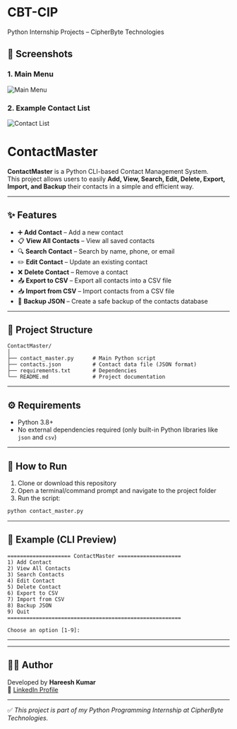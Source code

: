 # CBT-CIP
Python Internship Projects – CipherByte Technologies

## 📸 Screenshots
### 1. Main Menu
![Main Menu](screenshots/1.png)

### 2. Example Contact List
![Contact List](screenshots/2.png)

# ContactMaster

**ContactMaster** is a Python CLI-based Contact Management System.  
This project allows users to easily **Add, View, Search, Edit, Delete, Export, Import, and Backup** their contacts in a simple and efficient way.  

---

## ✨ Features
- ➕ **Add Contact** – Add a new contact  
- 📋 **View All Contacts** – View all saved contacts  
- 🔍 **Search Contact** – Search by name, phone, or email  
- ✏️ **Edit Contact** – Update an existing contact  
- ❌ **Delete Contact** – Remove a contact  
- 📤 **Export to CSV** – Export all contacts into a CSV file  
- 📥 **Import from CSV** – Import contacts from a CSV file  
- 💾 **Backup JSON** – Create a safe backup of the contacts database  

---

## 📂 Project Structure
```
ContactMaster/
│
├── contact_master.py      # Main Python script
├── contacts.json          # Contact data file (JSON format)
├── requirements.txt       # Dependencies
└── README.md              # Project documentation
```

---

## ⚙️ Requirements
- Python 3.8+  
- No external dependencies required (only built-in Python libraries like `json` and `csv`)  

---

## 🚀 How to Run
1. Clone or download this repository  
2. Open a terminal/command prompt and navigate to the project folder  
3. Run the script:  

```bash
python contact_master.py
```

---

## 📝 Example (CLI Preview)
```
==================== ContactMaster ====================
1) Add Contact
2) View All Contacts
3) Search Contacts
4) Edit Contact
5) Delete Contact
6) Export to CSV
7) Import from CSV
8) Backup JSON
9) Quit
=======================================================

Choose an option [1-9]:
```

---



---

## 👨‍💻 Author
Developed by **Hareesh Kumar**  
📌 [LinkedIn Profile](https://www.linkedin.com/in/hareesh-kumar-02045a339/)  

---

✅ *This project is part of my Python Programming Internship at CipherByte Technologies.*  
